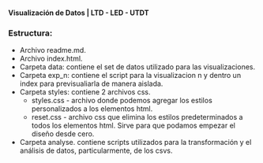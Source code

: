 #### Visualización de Datos | LTD - LED - UTDT

### Estructura:

- Archivo readme.md.
- Archivo index.html.
- Carpeta data: contiene el set de datos utilizado para las visualizaciones.
- Carpeta exp_n: contiene el script para la visualizacion n y dentro un index para previsualiarla de manera aislada.
- Carpeta styles: contiene 2 archivos css.
    - styles.css  - archivo donde podemos agregar los estilos personalizados a los elementos html.
    - reset.css - archivo css que elimina los estilos predeterminados a todos los elementos html. Sirve para que podamos empezar el diseño desde cero.
- Carpeta analyse. contiene scripts utilizados para la transformación y el análisis de datos, particularmente, de los csvs.
